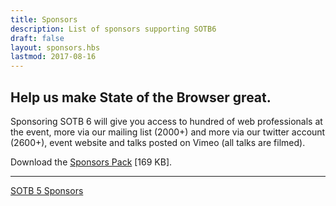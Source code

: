 ```yaml
---
title: Sponsors
description: List of sponsors supporting SOTB6
draft: false
layout: sponsors.hbs
lastmod: 2017-08-16
---
```

## Help us make State of the Browser great.

Sponsoring SOTB 6 will give you access to hundred of web professionals at the event, more via our mailing list (2000+) and more via our twitter account (2600+), event website and talks posted on Vimeo (all talks are filmed).

Download the <a href="/assets/downloads/Sponsors_Pack_SOTB6_2017.pdf">Sponsors Pack</a> [169 KB].

<hr>

<p class="text-center">
  <a href="http://sotb2015.wpengine.com/" class="secondary button">SOTB 5 Sponsors</a>
</p>
